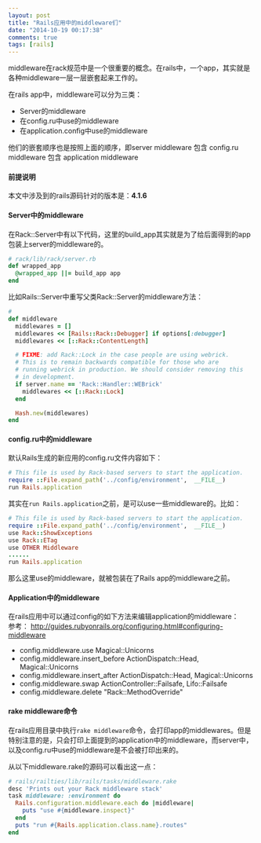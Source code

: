 ```yaml
---
layout: post
title: "Rails应用中的middleware们"
date: "2014-10-19 00:17:38"
comments: true
tags: [rails]
---
```


middleware在rack规范中是一个很重要的概念。在rails中，一个app，其实就是各种middleware一层一层嵌套起来工作的。

在rails app中，middleware可以分为三类：

* Server的middleware
* 在config.ru中use的middleware
* 在application.config中use的middleware

他们的嵌套顺序也是按照上面的顺序，即server middleware 包含 config.ru middleware 包含 application middleware

#### 前提说明

本文中涉及到的rails源码针对的版本是：**4.1.6**

#### Server中的middleware

在Rack::Server中有以下代码，这里的build_app其实就是为了给后面得到的app包装上server的middleware的。

```ruby
# rack/lib/rack/server.rb
def wrapped_app
  @wrapped_app ||= build_app app
end
```

比如Rails::Server中重写父类Rack::Server的middleware方法：

```ruby
#
def middleware
  middlewares = []
  middlewares << [Rails::Rack::Debugger] if options[:debugger]
  middlewares << [::Rack::ContentLength]

  # FIXME: add Rack::Lock in the case people are using webrick.
  # This is to remain backwards compatible for those who are
  # running webrick in production. We should consider removing this
  # in development.
  if server.name == 'Rack::Handler::WEBrick'
    middlewares << [::Rack::Lock]
  end

  Hash.new(middlewares)
end
```

#### config.ru中的middleware

默认Rails生成的新应用的config.ru文件内容如下：

```ruby
# This file is used by Rack-based servers to start the application.
require ::File.expand_path('../config/environment',  __FILE__)
run Rails.application
```

其实在`run Rails.application`之前，是可以use一些middleware的。比如：

```ruby
# This file is used by Rack-based servers to start the application.
require ::File.expand_path('../config/environment',  __FILE__)
use Rack::ShowExceptions
use Rack::ETag
use OTHER Middleware
......
run Rails.application
```

那么这里use的middleware，就被包装在了Rails app的middleware之前。

#### Application中的middleware

在rails应用中可以通过config的如下方法来编辑application的middleware：  
参考：
<http://guides.rubyonrails.org/configuring.html#configuring-middleware>

* config.middleware.use Magical::Unicorns
* config.middleware.insert_before ActionDispatch::Head, Magical::Unicorns
* config.middleware.insert_after ActionDispatch::Head, Magical::Unicorns
* config.middleware.swap ActionController::Failsafe, Lifo::Failsafe
* config.middleware.delete "Rack::MethodOverride"

#### rake middleware命令

在rails应用目录中执行`rake middleware`命令，会打印app的middlewares。但是特别注意的是，只会打印上面提到的application中的middleware，而server中，以及config.ru中use的middleware是不会被打印出来的。

从以下middleware.rake的源码可以看出这一点：

```ruby
# rails/railties/lib/rails/tasks/middleware.rake
desc 'Prints out your Rack middleware stack'
task middleware: :environment do
  Rails.configuration.middleware.each do |middleware|
    puts "use #{middleware.inspect}"
  end
  puts "run #{Rails.application.class.name}.routes"
end
```

